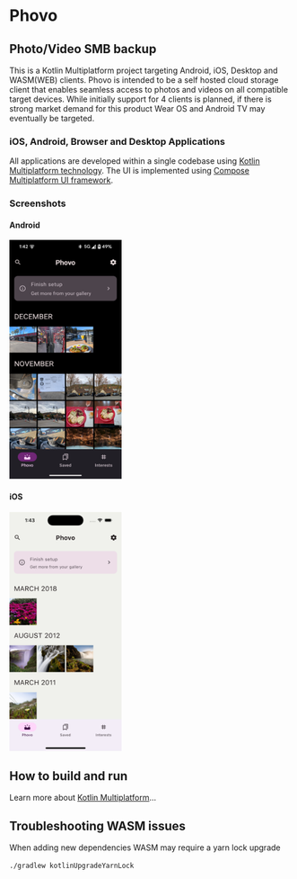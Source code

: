 # Phovo
## Photo/Video SMB backup
This is a Kotlin Multiplatform project targeting Android, iOS, Desktop and WASM(WEB) clients. Phovo is intended to be a self hosted cloud storage client that enables seamless access to photos and videos on all compatible target devices. While initially support for 4 clients is planned, if there is strong market demand for this product Wear OS and Android TV may eventually be targeted.

### iOS, Android, Browser and Desktop Applications
All applications are developed within a single codebase using [Kotlin Multiplatform technology](https://kotlinlang.org/docs/multiplatform.html). The UI is implemented using [Compose Multiplatform UI framework](https://www.jetbrains.com/lp/compose-multiplatform/).

### Screenshots
#### Android
<img src="https://github.com/Anthony17serrato/Phovo/blob/main/docs/images/Screenshot_20241202_134207.png" width="200" height="425" /> 

#### iOS
<img src="https://github.com/Anthony17serrato/Phovo/blob/main/docs/images/Simulator%20Screenshot%20-%20iPhone%2016%20-%202024-12-02%20at%2013.43.23.png" width="200" height="425" />

## How to build and run

Learn more about [Kotlin Multiplatform](https://www.jetbrains.com/help/kotlin-multiplatform-dev/get-started.html)…

## Troubleshooting WASM issues
When adding new dependencies WASM may require a yarn lock upgrade

`./gradlew kotlinUpgradeYarnLock`
